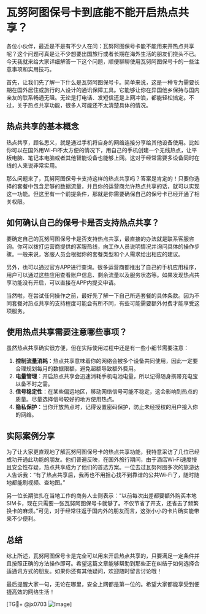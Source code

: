 # 瓦努阿图保号卡到底能不能开启热点共享？

各位小伙伴，最近是不是有不少人在问：瓦努阿图保号卡能不能用来开热点共享呢？这个问题可真是让不少想要出国旅行或者长期在海外生活的朋友们挠头不已。今天我就来给大家详细解答一下这个问题，顺便聊聊使用瓦努阿图保号卡的一些注意事项和实用技巧。

首先，让我们先了解一下什么是瓦努阿图保号卡。简单来说，这是一种专为需要长期在国外居住或旅行的人设计的通讯保障工具。它能够让你在异国他乡保持与国内亲友的联系畅通无阻。无论是打电话、发短信还是上网冲浪，都能轻松搞定。不过，关于热点共享功能，很多人可能还不太清楚具体的情况。

## 热点共享的基本概念

热点共享，顾名思义，就是通过手机将自身的网络连接分享给其他设备使用。比如你可以在国外用Wi-Fi不太方便的情况下，用自己的手机创建一个无线热点，让平板电脑、笔记本电脑或者其他智能设备也能够上网。这对于经常需要多设备同时在线的人来说非常实用。

那么问题来了，瓦努阿图保号卡支持这样的热点共享吗？答案是肯定的！只要你选择的套餐中包含足够的数据流量，并且你的运营商允许热点共享的话，就可以实现这一功能。但这里有一个前提条件，那就是你需要确保自己的保号卡已经开通了相关权限。

## 如何确认自己的保号卡是否支持热点共享？

要确定自己的瓦努阿图保号卡是否支持热点共享，最直接的办法就是联系客服咨询。你可以拨打运营商提供的客服热线，向工作人员说明情况并询问具体的操作步骤。一般来说，客服人员会根据你的套餐类型和个人需求给出相应的建议。

另外，也可以通过官方APP进行查询。很多运营商都推出了自己的手机应用程序，用户可以通过这些应用查看账户信息、剩余流量以及服务状态等。如果发现热点共享功能没有开启，可以直接在APP内提交申请。

当然啦，在尝试任何操作之前，最好先了解一下自己所选套餐的具体条款。因为不同套餐对热点共享的支持程度可能会有所不同，有些可能需要额外付费才能享受这项服务。

## 使用热点共享需要注意哪些事项？

虽然热点共享确实很方便，但在实际使用过程中还是有一些小细节需要注意：

1. **控制流量消耗**：热点共享意味着你的网络会被多个设备共同使用，因此一定要合理规划每月的数据限额，避免超额导致额外费用。
2. **电量管理**：开启热点共享会迅速消耗手机电池电量，所以记得随身携带充电宝以备不时之需。
3. **信号稳定性**：在某些偏远地区，移动网络信号可能不稳定，这会影响到热点的质量。尽量选择信号较好的地方使用热点。
4. **隐私保护**：当你开放热点时，记得设置密码保护，防止未经授权的用户接入你的网络。

## 实际案例分享

为了让大家更直观地了解瓦努阿图保号卡的热点共享功能，我特意采访了几位已经成功开通此功能的朋友。他们普遍反映，在国外旅行期间，由于酒店Wi-Fi速度慢且安全性存疑，热点共享成为了他们的首选方案。一位去过瓦努阿图多次的旅游达人告诉我：“有了热点共享后，我再也不用担心找不到靠谱的公共Wi-Fi了，随时随地都能刷视频、查地图。”

另一位长期驻扎在当地工作的商务人士则表示：“以前每次出差都要额外购买本地SIM卡，现在只需要一张瓦努阿图保号卡就够了。不仅节省了开支，还省去了频繁换卡的麻烦。”可见，对于经常往返于国内外的朋友而言，这张小小的卡片确实能带来不少便利。

## 总结

综上所述，瓦努阿图保号卡是完全可以用来开启热点共享的，只要满足一定条件并且按照正确的方法操作即可。希望这篇文章能够帮助到那些正在纠结于如何选择合适通讯方式的朋友。如果你还有其他疑问，欢迎随时留言讨论哦！

最后提醒大家一句，无论在哪里，安全上网都是第一位的。希望大家都能享受到便捷高效的网络生活！

[TG💪+ @jx0703 ![Image](https://github.com/user-attachments/assets/dbca1d08-cadb-493c-b0ec-ad6f7a83f270)]